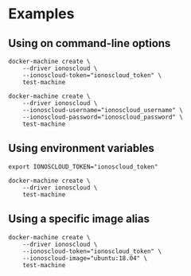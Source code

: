 # Examples

## Using on command-line options

```text
docker-machine create \
    --driver ionoscloud \
    --ionoscloud-token="ionoscloud_token" \
    test-machine
```

```text
docker-machine create \
    --driver ionoscloud \
    --ionoscloud-username="ionoscloud_username" \
    --ionoscloud-password="ionoscloud_password" \
    test-machine
```

## Using environment variables

```text
export IONOSCLOUD_TOKEN="ionoscloud_token"

docker-machine create \
    --driver ionoscloud \
    test-machine
```

## Using a specific image alias

```text
docker-machine create \
    --driver ionoscloud \
    --ionoscloud-token="ionoscloud_token" \
    --ionoscloud-image="ubuntu:18.04" \
    test-machine
```
